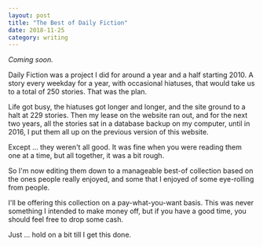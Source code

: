 ```yaml
---
layout: post
title: "The Best of Daily Fiction"
date: 2018-11-25
category: writing
---
```

_Coming soon._

Daily Fiction was a project I did for around a year and a half starting 2010. A story every weekday for a year, with occasional hiatuses, that would take us to a total of 250 stories. That was the plan.

Life got busy, the hiatuses got longer and longer, and the site ground to a halt at 229 stories. Then my lease on the website ran out, and for the next two years, all the stories sat in a database backup on my computer, until in 2016, I put them all up on the previous version of this website.

Except … they weren't all good. It was fine when you were reading them one at a time, but all together, it was a bit rough.

So I'm now editing them down to a manageable best-of collection based on the ones people really enjoyed, and some that I enjoyed of some eye-rolling from people.

I'll be offering this collection on a pay-what-you-want basis. This was never something I intended to make money off, but if you have a good time, you should feel free to drop some cash.

Just … hold on a bit till I get this done.